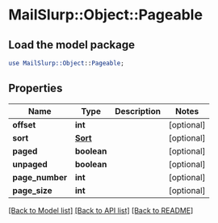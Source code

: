 # MailSlurp::Object::Pageable

## Load the model package
```perl
use MailSlurp::Object::Pageable;
```

## Properties
Name | Type | Description | Notes
------------ | ------------- | ------------- | -------------
**offset** | **int** |  | [optional] 
**sort** | [**Sort**](Sort) |  | [optional] 
**paged** | **boolean** |  | [optional] 
**unpaged** | **boolean** |  | [optional] 
**page_number** | **int** |  | [optional] 
**page_size** | **int** |  | [optional] 

[[Back to Model list]](../README#documentation-for-models) [[Back to API list]](../README#documentation-for-api-endpoints) [[Back to README]](../README)


